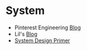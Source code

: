 # System
* Pinterest Engineering [Blog](https://medium.com/@Pinterest_Engineering/the-top-pinterest-engineering-blog-posts-of-2019-51a3bef4a816)
* Lil's [Blog](https://lilianweng.github.io/lil-log/)
* [System Design Primer](https://github.com/donnemartin/system-design-primer)
